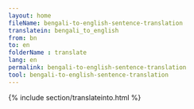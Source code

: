 ```yaml
---
layout: home
fileName: bengali-to-english-sentence-translation
translatein: bengali_to_english
from: bn
to: en
folderName : translate
lang: en
permalink: bengali-to-english-sentence-translation
tool: bengali-to-english-sentence-translation
---
```

{% include section/translateinto.html %}